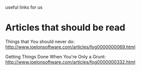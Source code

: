 useful links for us

# Articles that should be read #

Things that You should never do: http://www.joelonsoftware.com/articles/fog0000000069.html

Getting Things Done When You're Only a Grunt:  http://www.joelonsoftware.com/articles/fog0000000332.html